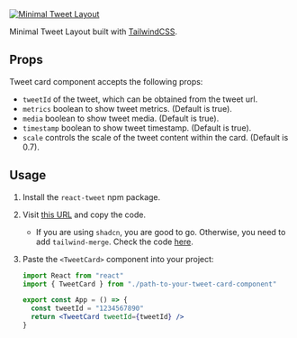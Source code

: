 <a href="https://minimaltweet.vercel.app/" target="_blank">
  <img src="https://minimaltweet.vercel.app/opengraph-image.png" alt="Minimal Tweet Layout" />
</a>

Minimal Tweet Layout built with [TailwindCSS](https://tailwindcss.com/).

## Props

Tweet card component accepts the following props:

- `tweetId` of the tweet, which can be obtained from the tweet url.
- `metrics` boolean to show tweet metrics. (Default is true).
- `media` boolean to show tweet media. (Default is true).
- `timestamp` boolean to show tweet timestamp. (Default is true).
- `scale` controls the scale of the tweet content within the card. (Default is 0.7).

## Usage

1. Install the `react-tweet` npm package.

2. Visit [this URL](https://github.com/shouryamaanjain/MinimalTweet/blob/main/src/components/tweet-card.tsx) and copy the code.

   - If you are using `shadcn`, you are good to go. Otherwise, you need to add `tailwind-merge`. Check the code [here](https://github.com/shouryamaanjain/MinimalTweet/blob/main/src/lib/utils.ts).

3. Paste the `<TweetCard>` component into your project:

   ```jsx
   import React from "react"
   import { TweetCard } from "./path-to-your-tweet-card-component"

   export const App = () => {
     const tweetId = "1234567890"
     return <TweetCard tweetId={tweetId} />
   }
   ```
